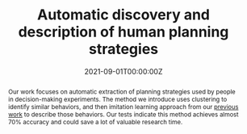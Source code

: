 ---
active: true
title: 'Automatic discovery and description of human planning strategies'

# Authors
# If you created a profile for a user (e.g. the default `admin` user), write the username (folder name) here
# and it will be replaced with their full name and linked to their profile.
authors:
  - admin
  - Yash Raj-Jain
  - Falk Lieder

# Author notes (optional)
#author_notes:
#  - 'Equal contribution'
#  - 'Equal contribution'

date: '2021-09-01T00:00:00Z'
doi: ''

# Publication type.
# Legend: 0 = Uncategorized; 1 = Conference paper; 2 = Journal article;
# 3 = Preprint / Working Paper; 4 = Report; 5 = Book; 6 = Book section;
# 7 = Thesis; 8 = Patent
publication_types: ['3']

# Publication name and optional abbreviated publication name.
publication: In *Submission*
#publication_short: In *MLJ*

tags: []

abstract: Our work focuses on automatic extraction of planning strategies used by people in decision-making experiments. The method we introduce uses clustering to identify similar behaviors, and then imitation learning approach from our <a href="{{ \..\..\ai_interpret\ }}" target="_blank">previous work</a> to describe those behaviors. Our tests indicate this method achieves almost 70% accuracy and could save a lot of valuable research time.

featured: false

image:
  caption: 'Discovering human planning strategies'
  focal_point: ''
  preview_only: false

url_pdf: 'https://arxiv.org/abs/2109.14493'
url_code: 'https://github.com/RationalityEnhancement/InterpretableHumanPlanning'
url_dataset: 'https://github.com/RationalityEnhancement/InterpretableHumanPlanning/tree/main/data/human'
url_poster: ''
url_project: ''
url_slides: ''
url_source: ''
url_video: ''

projects: []
slides: ""
---